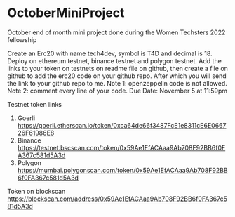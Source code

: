 # OctoberMiniProject
October end of month mini project done during the Women Techsters 2022 fellowship
    
Create an Erc20 with name tech4dev, symbol is T4D and decimal is 18.
Deploy on ethereum testnet, binance testnet and polygon testnet.
Add the links to your token on testnets on readme file on github, then create a file on github to add the erc20 code on your github repo.
After which you will send the link to your github repo to me. 
Note 1: openzeppelin code is not allowed.
Note 2: comment every line of your code.
Due Date: November 5 at 11:59pm

Testnet token links
1. Goerli
https://goerli.etherscan.io/token/0xca64de66f3487FcE1e8311cE6E066726F61986E8
2. Binance
https://testnet.bscscan.com/token/0x59Ae1EfACAaa9Ab708F92BB6f0FA367c581d5A3d
3. Polygon
https://mumbai.polygonscan.com/token/0x59Ae1EfACAaa9Ab708F92BB6f0FA367c581d5A3d

Token on blockscan
https://blockscan.com/address/0x59Ae1EfACAaa9Ab708F92BB6f0FA367c581d5A3d
